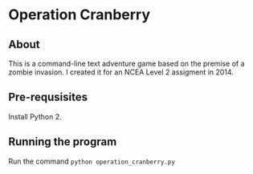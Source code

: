 # Operation Cranberry

## About
This is a command-line text adventure game based on the premise of a zombie invasion. 
I created it for an NCEA Level 2 assigment in 2014.

## Pre-requsisites
Install Python 2.

## Running the program
Run the command `python operation_cranberry.py`
